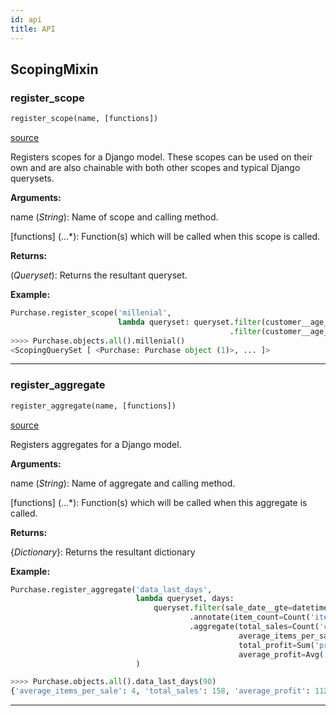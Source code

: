```yaml
---
id: api
title: API
---
```


## ScopingMixin

### register_scope
```python
register_scope(name, [functions])
```
[source](http://www.github.com/net-prophet/django-easy-scoping/blob/master/easy_scoping/DjangoEasyScoping/ScopingMixin.py#L42-L62)

Registers scopes for a Django model. These scopes can be used on their own and are also 
chainable with both other scopes and typical Django querysets.

**Arguments:**

name (*String*): Name of scope and calling method.

[functions] (...*): Function(s) which will be called when this scope is called.

**Returns:**

(*Queryset*): Returns the resultant queryset.

**Example:**

```python
Purchase.register_scope('millenial', 
                        lambda queryset: queryset.filter(customer__age__gte=22)
                                                 .filter(customer__age__lte=37))
>>>> Purchase.objects.all().millenial()
<ScopingQuerySet [ <Purchase: Purchase object (1)>, ... ]>
```
---

### register_aggregate

```python
register_aggregate(name, [functions])
```
[source](http://www.github.com/net-prophet/django-easy-scoping/blob/master/easy_scoping/DjangoEasyScoping/ScopingMixin.py#L64-L84)

Registers aggregates for a Django model. 

**Arguments:**

name (*String*): Name of aggregate and calling method.

[functions] (...*): Function(s) which will be called when this aggregate is called.

**Returns:**

{*Dictionary*}: Returns the resultant dictionary

**Example:**

```python
Purchase.register_aggregate('data_last_days', 
                            lambda queryset, days:
                                queryset.filter(sale_date__gte=datetime.now() - timedelta(days=days))
                                        .annotate(item_count=Count('items'))
                                        .aggregate(total_sales=Count('customer'),
                                                   average_items_per_sale=Avg('item_count'),
                                                   total_profit=Sum('profit'),
                                                   average_profit=Avg('profit'))
                            )

>>>> Purchase.objects.all().data_last_days(90)
{'average_items_per_sale': 4, 'total_sales': 158, 'average_profit': 1120.55, 'total_profit': 117047.60}
```
---
